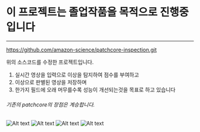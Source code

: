 # 이 프로젝트는 졸업작품을 목적으로 진행중입니다
-------------------------------
https://github.com/amazon-science/patchcore-inspection.git

위의 소스코드를 수정한 프로젝트입니다.

1. 실시간 영상을 입력으로 이상을 탐지하여 점수를 부여하고
2. 이상으로 판별된 영상을 저장하며
3. 한가지 필드에 오래 머무를수록 성능이 개선되는것을 목표로 하고 있습니다
###### 기존의 patchcore의 장점은 계승합니다.

![Alt text](realtime_patchcore/img/16.png)
![Alt text](realtime_patchcore/img/24.png)
![Alt text](realtime_patchcore/img/27.png)
![Alt text](realtime_patchcore/img/40.png)
